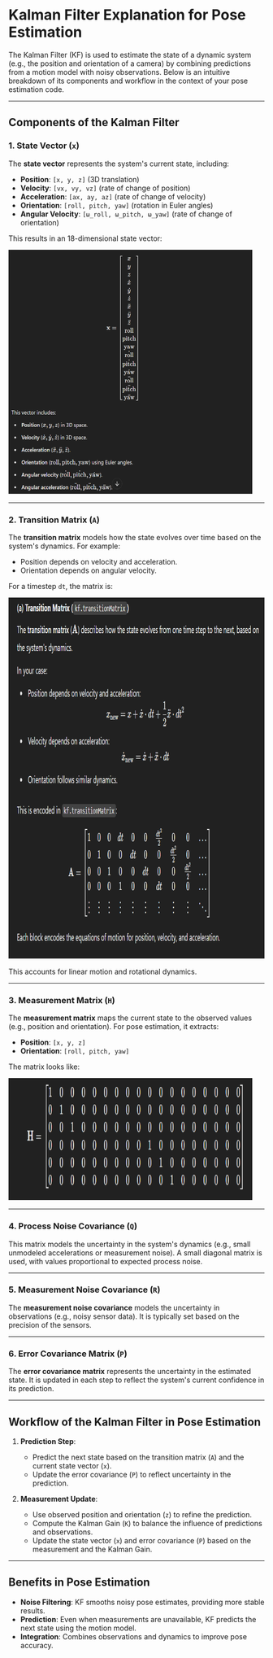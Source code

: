 # Kalman Filter Explanation for Pose Estimation

The Kalman Filter (KF) is used to estimate the state of a dynamic system (e.g., the position and orientation of a camera) by combining predictions from a motion model with noisy observations. Below is an intuitive breakdown of its components and workflow in the context of your pose estimation code.

---

## Components of the Kalman Filter

### 1. State Vector (`x`)

The **state vector** represents the system's current state, including:

- **Position**: `[x, y, z]` (3D translation)
- **Velocity**: `[vx, vy, vz]` (rate of change of position)
- **Acceleration**: `[ax, ay, az]` (rate of change of velocity)
- **Orientation**: `[roll, pitch, yaw]` (rotation in Euler angles)
- **Angular Velocity**: `[ω_roll, ω_pitch, ω_yaw]` (rate of change of orientation)

This results in an 18-dimensional state vector:

<img src="../image/20241121_KF_X.png" width="480" height="480">

---

### 2. **Transition Matrix (`A`)**
The **transition matrix** models how the state evolves over time based on the system's dynamics. For example:

- Position depends on velocity and acceleration.
- Orientation depends on angular velocity.

For a timestep `dt`, the matrix is:

<img src="../image/20241121_KF_A.png" width="927" height="710">



This accounts for linear motion and rotational dynamics.

---

### 3. **Measurement Matrix (`H`)**
The **measurement matrix** maps the current state to the observed values (e.g., position and orientation). For pose estimation, it extracts:

- **Position**: `[x, y, z]`
- **Orientation**: `[roll, pitch, yaw]`

The matrix looks like:

<img src="../image/20241121_KF_H.png" width="480" height="240">


---

### 4. **Process Noise Covariance (`Q`)**
This matrix models the uncertainty in the system's dynamics (e.g., small unmodeled accelerations or measurement noise). A small diagonal matrix is used, with values proportional to expected process noise.

---

### 5. **Measurement Noise Covariance (`R`)**
The **measurement noise covariance** models the uncertainty in observations (e.g., noisy sensor data). It is typically set based on the precision of the sensors.

---

### 6. **Error Covariance Matrix (`P`)**
The **error covariance matrix** represents the uncertainty in the estimated state. It is updated in each step to reflect the system's current confidence in its prediction.

---

## Workflow of the Kalman Filter in Pose Estimation

1. **Prediction Step**:
   - Predict the next state based on the transition matrix (`A`) and the current state vector (`x`).
   - Update the error covariance (`P`) to reflect uncertainty in the prediction.

2. **Measurement Update**:
   - Use observed position and orientation (`z`) to refine the prediction.
   - Compute the Kalman Gain (`K`) to balance the influence of predictions and observations.
   - Update the state vector (`x`) and error covariance (`P`) based on the measurement and the Kalman Gain.

---

## Benefits in Pose Estimation

- **Noise Filtering**: KF smooths noisy pose estimates, providing more stable results.
- **Prediction**: Even when measurements are unavailable, KF predicts the next state using the motion model.
- **Integration**: Combines observations and dynamics to improve pose accuracy.




